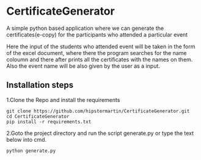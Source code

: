 # CertificateGenerator
A simple python based application where we can generate the certificates(e-copy) for the participants who attended a particular event

Here the input of the students who attended event will be taken in the form of the excel document, where there the program searches for the name coloumn and there after prints all the certificates with the names on them. Also the event name will be also given by the user as a input.

## Installation steps

1.Clone the Repo and install the requirements

```
git clone https://github.com/hipstermartin/CertificateGenerator.git
cd CertificateGenerator
pip install -r requirements.txt
```

2.Goto the project directory and run the script generate.py or type the text below into cmd.

```
python generate.py
```
